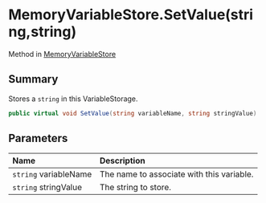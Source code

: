 # MemoryVariableStore.SetValue(string,string)

Method in [MemoryVariableStore](/docs/api/csharp/yarn.memoryvariablestore.md)

## Summary


Stores a  `string`  in this VariableStorage.


```csharp
public virtual void SetValue(string variableName, string stringValue)
```

## Parameters

|Name|Description|
|:---|:---|
|`string` variableName|The name to associate with this variable.|
|`string` stringValue|The string to store.|

